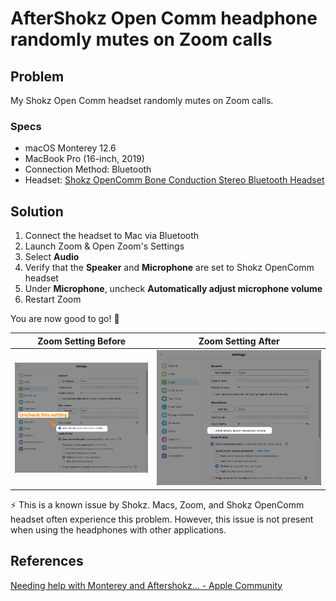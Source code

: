 # AfterShokz Open Comm headphone randomly mutes on Zoom calls

## Problem
My Shokz Open Comm headset randomly mutes on Zoom calls.

### Specs
* macOS Monterey 12.6
* MacBook Pro (16-inch, 2019)
* Connection Method: Bluetooth
* Headset: [Shokz OpenComm Bone Conduction Stereo Bluetooth Headset](https://shokz.com/products/opencomm)

## Solution
1. Connect the headset to Mac via Bluetooth
1. Launch Zoom & Open Zoom's Settings
1. Select **Audio**
1. Verify that the **Speaker** and **Microphone** are set to Shokz OpenComm headset
1. Under **Microphone**, uncheck **Automatically adjust microphone volume**
1. Restart Zoom

You are now good to go! 💪

| Zoom Setting Before                                                    | Zoom Setting After                                                    |
| ---------------------------------------------------------------------- | --------------------------------------------------------------------- |
| ![Screenshot of Zoom Setting - Before](img/Shokz_OpenComm_Zoom_01.png) | ![Screenshot of Zoom Setting - After](img/Shokz_OpenComm_Zoom_02.png) |

⚡ This is a known issue by Shokz. Macs, Zoom, and Shokz OpenComm headset often experience this problem.
However, this issue is not present when using the headphones with other applications.

## References

[Needing help with Monterey and Aftershokz… - Apple Community](https://discussions.apple.com/thread/253539742?answerId=256647820022#256647820022)

